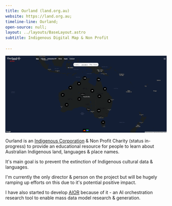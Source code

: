 ```yaml
---
title: Ourland (land.org.au)
website: https://land.org.au;
timeline-line: Ourland;
open-source: null;
layout: ../layouts/BaseLayout.astro
subtitle: Indigenous Digital Map & Non Profit

---
```

![](/public/projects/web-apps/ourland.png/)

Ourland is an [Indigenous Corporation](https://register.oric.gov.au/PrintCorporationSearch.aspx?corporationName=ourland) & Non Profit Charity (status in-progress) to provide an educational resource for people to learn about Australian Indigenous land, languages & place names.

It's main goal is to prevent the extinction of Indigenous cultural data & languages.

I'm currently the only director & person on the project but will be hugely ramping up efforts on this due to it's potential positive impact.

I have also started to develop [AIOR](#AIOR) because of it - an AI orchestration research tool to enable mass data model research & generation.